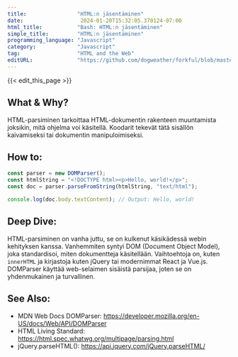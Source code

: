 ```yaml
---
title:                "HTML:n jäsentäminen"
date:                  2024-01-20T15:32:05.370124-07:00
html_title:           "Bash: HTML:n jäsentäminen"
simple_title:         "HTML:n jäsentäminen"
programming_language: "Javascript"
category:             "Javascript"
tag:                  "HTML and the Web"
editURL:              "https://github.com/dogweather/forkful/blob/master/content/fi/javascript/parsing-html.md"
---
```


{{< edit_this_page >}}

## What & Why?
HTML-parsiminen tarkoittaa HTML-dokumentin rakenteen muuntamista joksikin, mitä ohjelma voi käsitellä. Koodarit tekevät tätä sisällön kaivamiseksi tai dokumentin manipuloimiseksi.

## How to:
```Javascript
const parser = new DOMParser();
const htmlString = "<!DOCTYPE html><p>Hello, world!</p>";
const doc = parser.parseFromString(htmlString, "text/html");

console.log(doc.body.textContent); // Output: Hello, world!
```

## Deep Dive:
HTML-parsiminen on vanha juttu, se on kulkenut käsikädessä webin kehityksen kanssa. Vanhemmiten syntyi DOM (Document Object Model), joka standardisoi, miten dokumentteja käsitellään. Vaihtoehtoja on, kuten `innerHTML` ja kirjastoja kuten jQuery tai modernimmat React ja Vue.js. DOMParser käyttää web-selaimen sisäistä parsijaa, joten se on yhdenmukainen ja turvallinen.

## See Also:
- MDN Web Docs DOMParser: https://developer.mozilla.org/en-US/docs/Web/API/DOMParser
- HTML Living Standard: https://html.spec.whatwg.org/multipage/parsing.html
- jQuery.parseHTML(): https://api.jquery.com/jQuery.parseHTML/
